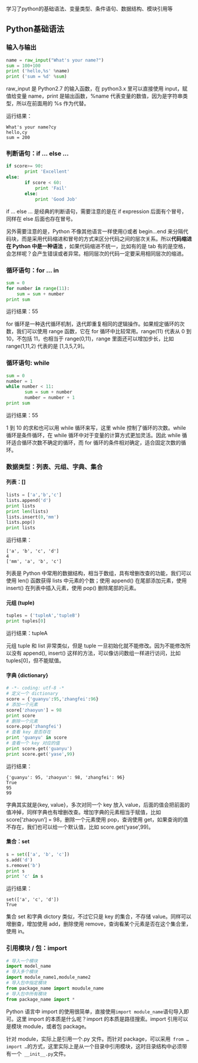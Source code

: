 
学习了python的基础语法、变量类型、条件语句、数据结构、模块引用等

<!--more-->

## Python基础语法

### 输入与输出

```python
name = raw_input("What's your name?")
sum = 100+100
print ('hello,%s' %name)
print ('sum = %d' %sum)
```

raw_input 是 Python2.7 的输入函数，在 python3.x 里可以直接使用 input，赋值给变量 name，print 是输出函数，%name 代表变量的数值，因为是字符串类型，所以在前面用的 %s 作为代替。

运行结果：

```
What's your name?cy
hello,cy
sum = 200
```
### 判断语句：if … else …

```python
if score>= 90:
       print 'Excellent'
else:
       if score < 60:
           print 'Fail'
       else:
           print 'Good Job'
```

if … else … 是经典的判断语句，需要注意的是在 if expression 后面有个冒号，同样在 else 后面也存在冒号。

另外需要注意的是，Python 不像其他语言一样使用{}或者 begin…end 来分隔代码块，而是采用代码缩进和冒号的方式来区分代码之间的层次关系。所以**代码缩进在 Python 中是一种语法** ，如果代码缩进不统一，比如有的是 tab 有的是空格，会怎样呢？会产生错误或者异常。相同层次的代码一定要采用相同层次的缩进。


### 循环语句：for … in

```python
sum = 0
for number in range(11):
    sum = sum + number
print sum
```
运行结果：55

for 循环是一种迭代循环机制，迭代即重复相同的逻辑操作。如果规定循环的次数，我们可以使用 range 函数，它在 for 循环中比较常用。range(11) 代表从 0 到 10，不包括 11，也相当于 range(0,11)，range 里面还可以增加步长，比如 range(1,11,2) 代表的是 [1,3,5,7,9]。

### 循环语句: while

```python
sum = 0
number = 1
while number < 11:
       sum = sum + number
       number = number + 1
print sum

```

运行结果：55

1 到 10 的求和也可以用 while 循环来写，这里 while 控制了循环的次数。while 循环是条件循环，在 while 循环中对于变量的计算方式更加灵活。因此 while 循环适合循环次数不确定的循环，而 for 循环的条件相对确定，适合固定次数的循环。


### 数据类型：列表、元组、字典、集合

#### 列表：[]

```python
lists = ['a','b','c']
lists.append('d')
print lists
print len(lists)
lists.insert(0,'mm')
lists.pop()
print lists
```

运行结果：

```
['a', 'b', 'c', 'd']
4
['mm', 'a', 'b', 'c']
```

列表是 Python 中常用的数据结构，相当于数组，具有增删改查的功能，我们可以使用 len() 函数获得 lists 中元素的个数；使用 append() 在尾部添加元素，使用 insert() 在列表中插入元素，使用 pop() 删除尾部的元素。

#### 元组 (tuple)

```python
tuples = ('tupleA','tupleB')
print tuples[0]
```

运行结果：tupleA

元组 tuple 和 list 非常类似，但是 tuple 一旦初始化就不能修改。因为不能修改所以没有 append(), insert() 这样的方法，可以像访问数组一样进行访问，比如 tuples[0]，但不能赋值。

#### 字典 {dictionary}

```python
# -*- coding: utf-8 -*
# 定义一个 dictionary
score = {'guanyu':95,'zhangfei':96}
# 添加一个元素
score['zhaoyun'] = 98
print score
# 删除一个元素
score.pop('zhangfei')
# 查看 key 是否存在
print 'guanyu' in score
# 查看一个 key 对应的值
print score.get('guanyu')
print score.get('yase',99)
```

运行结果：

```
{'guanyu': 95, 'zhaoyun': 98, 'zhangfei': 96}
True
95
99
```

字典其实就是{key, value}，多次对同一个 key 放入 value，后面的值会把前面的值冲掉，同样字典也有增删改查。增加字典的元素相当于赋值，比如 score[‘zhaoyun’] = 98，删除一个元素使用 pop，查询使用 get，如果查询的值不存在，我们也可以给一个默认值，比如 score.get(‘yase’,99)。

#### 集合：set

```python
s = set(['a', 'b', 'c'])
s.add('d')
s.remove('b')
print s
print 'c' in s
```

运行结果：

```
set(['a', 'c', 'd'])
True

```

集合 set 和字典 dictory 类似，不过它只是 key 的集合，不存储 value。同样可以增删查，增加使用 add，删除使用 remove，查询看某个元素是否在这个集合里，使用 in。

### 引用模块 / 包：import

```python
# 导入一个模块
import model_name
# 导入多个模块
import module_name1,module_name2
# 导入包中指定模块 
from package_name import moudule_name
# 导入包中所有模块 
from package_name import *
```
Python 语言中 import 的使用很简单，直接使用` import module_name `语句导入即可。这里 import 的本质是什么呢？import 的本质是路径搜索。import 引用可以是模块 module，或者包 package。

针对 module，实际上是引用一个.py 文件。而针对 package，可以采用` from … import …`的方式，这里实际上是从一个目录中引用模块，这时目录结构中必须带有一个` __init__.py`文件。